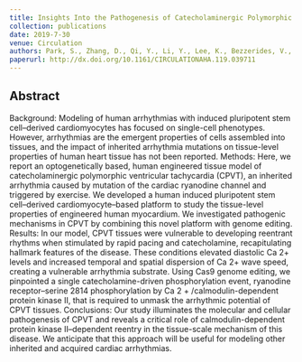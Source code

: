 ```yaml
---
title: Insights Into the Pathogenesis of Catecholaminergic Polymorphic Ventricular Tachycardia From Engineered Human Heart Tissue
collection: publications
date: 2019-7-30
venue: Circulation
authors: Park, S., Zhang, D., Qi, Y., Li, Y., Lee, K., Bezzerides, V., Yang, P., Xia, S., Kim, S., Liu, X., Lu, F., Pasqualini, F., Campbell, P., Geva, J., Roberts, A., Kleber, A., Abrams, D., Pu, W., Parker, K.
paperurl: http://dx.doi.org/10.1161/CIRCULATIONAHA.119.039711
---
```

<h2> Abstract </h2>
<jats:sec>
            <jats:title>Background:</jats:title>
            <jats:p>Modeling of human arrhythmias with induced pluripotent stem cell–derived cardiomyocytes has focused on single-cell phenotypes. However, arrhythmias are the emergent properties of cells assembled into tissues, and the impact of inherited arrhythmia mutations on tissue-level properties of human heart tissue has not been reported.</jats:p>
          </jats:sec>
          <jats:sec>
            <jats:title>Methods:</jats:title>
            <jats:p>Here, we report an optogenetically based, human engineered tissue model of catecholaminergic polymorphic ventricular tachycardia (CPVT), an inherited arrhythmia caused by mutation of the cardiac ryanodine channel and triggered by exercise. We developed a human induced pluripotent stem cell–derived cardiomyocyte–based platform to study the tissue-level properties of engineered human myocardium. We investigated pathogenic mechanisms in CPVT by combining this novel platform with genome editing.</jats:p>
          </jats:sec>
          <jats:sec>
            <jats:title>Results:</jats:title>
            <jats:p>
              In our model, CPVT tissues were vulnerable to developing reentrant rhythms when stimulated by rapid pacing and catecholamine, recapitulating hallmark features of the disease. These conditions elevated diastolic Ca
              <jats:sup>2+</jats:sup>
              levels and increased temporal and spatial dispersion of Ca
              <jats:sup>2+</jats:sup>
              wave speed, creating a vulnerable arrhythmia substrate. Using Cas9 genome editing, we pinpointed a single catecholamine-driven phosphorylation event, ryanodine receptor–serine 2814 phosphorylation by Ca
              <jats:sup>2</jats:sup>
              <jats:sup>+</jats:sup>
              /calmodulin-dependent protein kinase II, that is required to unmask the arrhythmic potential of CPVT tissues.
            </jats:p>
          </jats:sec>
          <jats:sec>
            <jats:title>Conclusions:</jats:title>
            <jats:p>Our study illuminates the molecular and cellular pathogenesis of CPVT and reveals a critical role of calmodulin-dependent protein kinase II–dependent reentry in the tissue-scale mechanism of this disease. We anticipate that this approach will be useful for modeling other inherited and acquired cardiac arrhythmias.</jats:p>
          </jats:sec>
<p align= "justify">